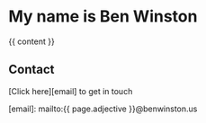 ---
---
<!DOCTYPE html>
<html>
<head>
	<link href='/css/styles.css' rel='stylesheet' type='text/css'>
	<title>{{ page.title }}</title>
	<meta http-equiv="content-type" content="text/html;charset=utf8" />
</head>
<body>

My name is **Ben Winston**
==========================
	
{{ content }}

Contact
-------

[Click here][email] to get in touch

</body>
</html>

[email]: mailto:{{ page.adjective }}@benwinston.us
